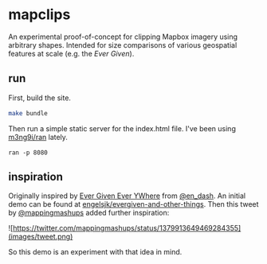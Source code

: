# mapclips

An experimental proof-of-concept for clipping Mapbox imagery using arbitrary shapes. Intended for size comparisons of various geospatial features at scale (e.g. the *Ever Given*).

## run

First, build the site.

```bash
make bundle
```

Then run a simple static server for the index.html file. I've been using [m3ng9i/ran](https://github.com/m3ng9i/ran) lately.
```
ran -p 8080
```

## inspiration

Originally inspired by [Ever Given Ever YWhere](https://evergiven-everywhere.glitch.me/) from [@en_dash](https://twitter.com/en_dash). An initial demo can be found at [engelsjk/evergiven-and-other-things](https://github.com/engelsjk/evergiven-and-other-things). Then this tweet by [@mappingmashups](https://twitter.com/mappingmashups) added further inspiration:

![https://twitter.com/mappingmashups/status/1379913649469284355](images/tweet.png)

So this demo is an experiment with that idea in mind.
